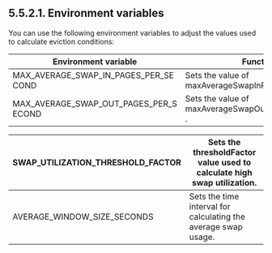 ## 5.5.2.1. Environment variables

You can use the following environment variables to adjust the values used to calculate eviction conditions:

| Environment variable                   | Function                                             |
|----------------------------------------|------------------------------------------------------|
| MAX\_AVERAGE\_SWAP\_IN\_PAGES\_PER\_SE COND  | Sets the value of  maxAverageSwapInPagesPerSecond .  |
| MAX\_AVERAGE\_SWAP\_OUT\_PAGES\_PER\_S ECOND | Sets the value of  maxAverageSwapOutPagesPerSecond . |

| SWAP\_UTILIZATION\_THRESHOLD\_FACTOR   | Sets the  thresholdFactor  value used to calculate high swap utilization.   |
|-------------------------------------|-----------------------------------------------------------------------------|
| AVERAGE\_WINDOW\_SIZE\_SECONDS         | Sets the time interval for calculating the average swap usage.              |

